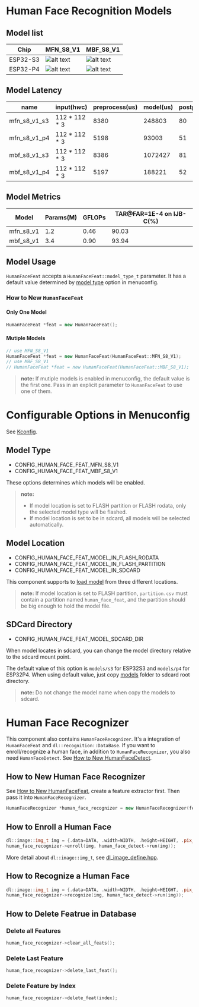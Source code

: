 # Human Face Recognition Models

## Model list
[supported]: https://img.shields.io/badge/-supported-green "supported"

| Chip     | MFN_S8_V1              | MBF_S8_V1              |
|----------|------------------------|------------------------|
| ESP32-S3 | ![alt text][supported] | ![alt text][supported] |
| ESP32-P4 | ![alt text][supported] | ![alt text][supported] |

## Model Latency

| name         | input(h*w*c)  | preprocess(us) | model(us) | postprocess(us) |
|--------------|---------------|----------------|-----------|-----------------|
| mfn_s8_v1_s3 | 112 * 112 * 3 | 8380           | 248803    | 80              |
| mfn_s8_v1_p4 | 112 * 112 * 3 | 5198           | 93003     | 51              |
| mbf_s8_v1_s3 | 112 * 112 * 3 | 8386           | 1072427   | 81              |
| mbf_s8_v1_p4 | 112 * 112 * 3 | 5197           | 188221    | 52              |

## Model Metrics

| Model     | Params(M) | GFLOPs | TAR@FAR=1E-4 on IJB-C(%) |
|-----------|-----------|--------|--------------------------|
| mfn_s8_v1 | 1.2       | 0.46   | 90.03                    |
| mbf_s8_v1 | 3.4       | 0.90   | 93.94                    |

## Model Usage

``HumanFaceFeat`` accepts a ``HumanFaceFeat::model_type_t`` parameter. It has a default value determined by [model type](#model-type) option in menuconfig.

### How to New `HumanFaceFeat`

#### Only One Model

```cpp
HumanFaceFeat *feat = new HumanFaceFeat();
```

#### Mutiple Models

```cpp
// use MFN_S8_V1
HumanFaceFeat *feat = new HumanFaceFeat(HumanFaceFeat::MFN_S8_V1);
// use MBF_S8_V1
// HumanFaceFeat *feat = new HumanFaceFeat(HumanFaceFeat::MBF_S8_V1);
```
> **note:** If mutiple models is enabled in menuconfig, the default value is the first one. Pass in an explicit parameter to ``HumanFaceFeat`` to use one of them.

# Configurable Options in Menuconfig

See [Kconfig](Kconfig).

## Model Type

- CONFIG_HUMAN_FACE_FEAT_MFN_S8_V1
- CONFIG_HUMAN_FACE_FEAT_MBF_S8_V1

These options determines which models will be enabled. 

> **note:** 
> - If model location is set to FLASH partition or FLASH rodata, only the selected model type will be flashed.
> - If model location is set to be in sdcard, all models will be selected automatically.

## Model Location

- CONFIG_HUMAN_FACE_FEAT_MODEL_IN_FLASH_RODATA
- CONFIG_HUMAN_FACE_FEAT_MODEL_IN_FLASH_PARTITION
- CONFIG_HUMAN_FACE_FEAT_MODEL_IN_SDCARD

This component supports to [load model](https://docs.espressif.com/projects/esp-dl/en/latest/tutorials/how_to_load_test_profile_model.html) from three different locations.

> **note:** If model location is set to FLASH partition, `partition.csv` must contain a partition named `human_face_feat`, and the partition should be big enough to hold the model file.

## SDCard Directory

- CONFIG_HUMAN_FACE_FEAT_MODEL_SDCARD_DIR

When model locates in sdcard, you can change the model directory relative to the sdcard mount point.   

The default value of this option is `models/s3` for ESP32S3 and `models/p4` for ESP32P4. 
When using default value, just copy [models](models) folder to sdcard root directory.

> **note:** Do not change the model name when copy the models to sdcard.

# Human Face Recognizer

This component also contains `HumanFaceRecognizer`. It's a integration of `HumanFaceFeat` and `dl::recognition::DataBase`. If you want to enroll/recognize a human face, in addition to `HumanFaceRecognizer`, you also need `HumanFaceDetect`. See [How to New HumanFaceDetect](https://github.com/espressif/esp-dl/blob/master/models/human_face_detect/README.md#how-to-new-humanfacedetect).

## How to New Human Face Recognizer

See [How to New HumanFaceFeat](#how-to-new-humanfacefeat), create a feature extractor first. Then pass it into `HumanFaceRecognizer`.

```cpp
HumanFaceRecognizer *human_face_recognizer = new HumanFaceRecognizer(feat, "path/to/database");
```

## How to Enroll a Human Face

```cpp
dl::image::img_t img = {.data=DATA, .width=WIDTH, .height=HEIGHT, .pix_type=PIX_TYPE};
human_face_recognizer->enroll(img, human_face_detect->run(img));
```

More detail about `dl::image::img_t`, see [dl_image_define.hpp](https://github.com/espressif/esp-dl/blob/master/esp-dl/vision/image/dl_image_define.hpp).

## How to Recognize a Human Face

```cpp
dl::image::img_t img = {.data=DATA, .width=WIDTH, .height=HEIGHT, .pix_type=PIX_TYPE};
human_face_recognizer->recognize(img, human_face_detect->run(img));
```

## How to Delete Featrue in Database
### Delete all Features

```cpp
human_face_recognizer->clear_all_feats();
```
### Delete Last Feature

```cpp
human_face_recognizer->delete_last_feat();
```

### Delete Feature by Index

```cpp
human_face_recognizer->delete_feat(index);
```